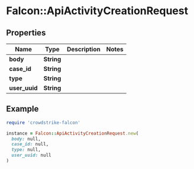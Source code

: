 # Falcon::ApiActivityCreationRequest

## Properties

| Name | Type | Description | Notes |
| ---- | ---- | ----------- | ----- |
| **body** | **String** |  |  |
| **case_id** | **String** |  |  |
| **type** | **String** |  |  |
| **user_uuid** | **String** |  |  |

## Example

```ruby
require 'crowdstrike-falcon'

instance = Falcon::ApiActivityCreationRequest.new(
  body: null,
  case_id: null,
  type: null,
  user_uuid: null
)
```

